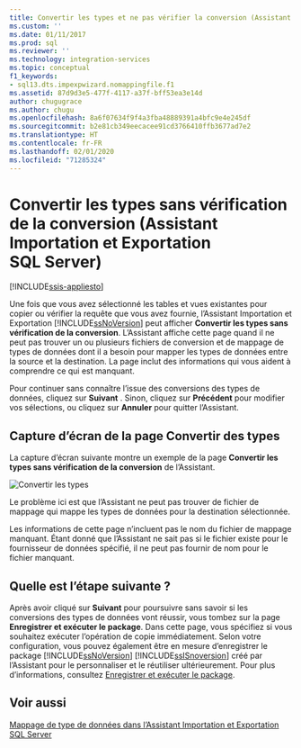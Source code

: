 ```yaml
---
title: Convertir les types et ne pas vérifier la conversion (Assistant Importation-Exportation SQL Server) | Microsoft Docs
ms.custom: ''
ms.date: 01/11/2017
ms.prod: sql
ms.reviewer: ''
ms.technology: integration-services
ms.topic: conceptual
f1_keywords:
- sql13.dts.impexpwizard.nomappingfile.f1
ms.assetid: 87d9d3e5-477f-4117-a37f-bff53ea3e14d
author: chugugrace
ms.author: chugu
ms.openlocfilehash: 8a6f07634f9f4a3fba48889391a4bfc9e4e245df
ms.sourcegitcommit: b2e81cb349eecacee91cd3766410ffb3677ad7e2
ms.translationtype: HT
ms.contentlocale: fr-FR
ms.lasthandoff: 02/01/2020
ms.locfileid: "71285324"
---
```

# <a name="convert-types-without-conversion-checking-sql-server-import-and-export-wizard"></a>Convertir les types sans vérification de la conversion (Assistant Importation et Exportation SQL Server)

[!INCLUDE[ssis-appliesto](../../includes/ssis-appliesto-ssvrpluslinux-asdb-asdw-xxx.md)]


  Une fois que vous avez sélectionné les tables et vues existantes pour copier ou vérifier la requête que vous avez fournie, l’Assistant Importation et Exportation [!INCLUDE[ssNoVersion](../../includes/ssnoversion-md.md)] peut afficher **Convertir les types sans vérification de la conversion**. L’Assistant affiche cette page quand il ne peut pas trouver un ou plusieurs fichiers de conversion et de mappage de types de données dont il a besoin pour mapper les types de données entre la source et la destination. La page inclut des informations qui vous aident à comprendre ce qui est manquant.
  
 Pour continuer sans connaître l’issue des conversions des types de données, cliquez sur **Suivant** . Sinon, cliquez sur **Précédent** pour modifier vos sélections, ou cliquez sur **Annuler** pour quitter l’Assistant.

## <a name="screen-shot-of-the-convert-types-page"></a>Capture d’écran de la page Convertir des types  
  
La capture d’écran suivante montre un exemple de la page **Convertir les types sans vérification de la conversion** de l’Assistant.

![Convertir les types](../../integration-services/import-export-data/media/convert-types.png)

Le problème ici est que l’Assistant ne peut pas trouver de fichier de mappage qui mappe les types de données pour la destination sélectionnée.

Les informations de cette page n’incluent pas le nom du fichier de mappage manquant. Étant donné que l’Assistant ne sait pas si le fichier existe pour le fournisseur de données spécifié, il ne peut pas fournir de nom pour le fichier manquant.

## <a name="whats-next"></a>Quelle est l’étape suivante ?  
 Après avoir cliqué sur **Suivant** pour poursuivre sans savoir si les conversions des types de données vont réussir, vous tombez sur la page **Enregistrer et exécuter le package**. Dans cette page, vous spécifiez si vous souhaitez exécuter l’opération de copie immédiatement. Selon votre configuration, vous pouvez également être en mesure d’enregistrer le package [!INCLUDE[ssNoVersion](../../includes/ssnoversion-md.md)] [!INCLUDE[ssISnoversion](../../includes/ssisnoversion-md.md)] créé par l’Assistant pour le personnaliser et le réutiliser ultérieurement. Pour plus d’informations, consultez [Enregistrer et exécuter le package](../../integration-services/import-export-data/save-and-run-package-sql-server-import-and-export-wizard.md).  

## <a name="see-also"></a>Voir aussi
[Mappage de type de données dans l’Assistant Importation et Exportation SQL Server](../../integration-services/import-export-data/data-type-mapping-in-the-sql-server-import-and-export-wizard.md)
